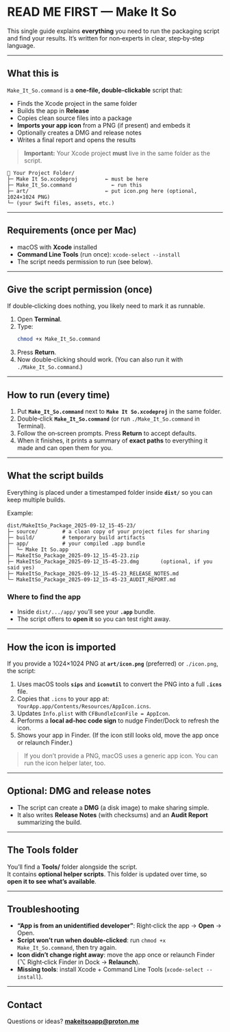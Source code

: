 # READ ME FIRST — Make It So

This single guide explains **everything** you need to run the packaging script and find your results.
It’s written for non‑experts in clear, step‑by‑step language.

---

## What this is

`Make_It_So.command` is a **one‑file, double‑clickable** script that:
- Finds the Xcode project in the same folder
- Builds the app in **Release**
- Copies clean source files into a package
- **Imports your app icon** from a PNG (if present) and embeds it
- Optionally creates a DMG and release notes
- Writes a final report and opens the results

> **Important:** Your Xcode project **must** live in the same folder as the script.

```
📁 Your Project Folder/
├─ Make It So.xcodeproj         ← must be here
├─ Make_It_So.command             ← run this
├─ art/                         ← put icon.png here (optional, 1024×1024 PNG)
└─ (your Swift files, assets, etc.)
```

---

## Requirements (once per Mac)

- macOS with **Xcode** installed
- **Command Line Tools** (run once): `xcode-select --install`
- The script needs permission to run (see below).

---

## Give the script permission (once)

If double‑clicking does nothing, you likely need to mark it as runnable.

1. Open **Terminal**.
2. Type:
   ```bash
   chmod +x Make_It_So.command
   ```
3. Press **Return**.
4. Now double‑clicking should work. (You can also run it with `./Make_It_So.command`.)

---

## How to run (every time)

1. Put **`Make_It_So.command`** next to **`Make It So.xcodeproj`** in the same folder.
2. Double‑click **`Make_It_So.command`** (or run `./Make_It_So.command` in Terminal).
3. Follow the on‑screen prompts. Press **Return** to accept defaults.
4. When it finishes, it prints a summary of **exact paths** to everything it made and can open them for you.

---

## What the script builds

Everything is placed under a timestamped folder inside **`dist/`** so you can keep multiple builds.

Example:
```
dist/MakeItSo_Package_2025-09-12_15-45-23/
├─ source/        # a clean copy of your project files for sharing
├─ build/         # temporary build artifacts
├─ app/           # your compiled .app bundle
│  └─ Make It So.app
├─ MakeItSo_Package_2025-09-12_15-45-23.zip
├─ MakeItSo_Package_2025-09-12_15-45-23.dmg       (optional, if you said yes)
├─ MakeItSo_Package_2025-09-12_15-45-23_RELEASE_NOTES.md
└─ MakeItSo_Package_2025-09-12_15-45-23_AUDIT_REPORT.md
```

### Where to find the **app**
- Inside `dist/.../app/` you’ll see your **`.app`** bundle.
- The script offers to **open it** so you can test right away.

---

## How the icon is imported

If you provide a 1024×1024 PNG at **`art/icon.png`** (preferred) or `./icon.png`, the script:

1. Uses macOS tools **`sips`** and **`iconutil`** to convert the PNG into a full **`.icns`** file.
2. Copies that `.icns` to your app at: `YourApp.app/Contents/Resources/AppIcon.icns`.
3. Updates `Info.plist` with `CFBundleIconFile = AppIcon`.
4. Performs a **local ad‑hoc code sign** to nudge Finder/Dock to refresh the icon.
5. Shows your app in Finder. (If the icon still looks old, move the app once or relaunch Finder.)

> If you don’t provide a PNG, macOS uses a generic app icon. You can run the icon helper later, too.

---

## Optional: DMG and release notes

- The script can create a **DMG** (a disk image) to make sharing simple.
- It also writes **Release Notes** (with checksums) and an **Audit Report** summarizing the build.

---

## The Tools folder

You’ll find a **Tools/** folder alongside the script.  
It contains **optional helper scripts**. This folder is updated over time, so **open it to see what’s available**.

---

## Troubleshooting

- **“App is from an unidentified developer”**: Right‑click the app → **Open** → Open.
- **Script won’t run when double‑clicked**: run `chmod +x Make_It_So.command`, then try again.
- **Icon didn’t change right away**: move the app once or relaunch Finder (⌥ Right‑click Finder in Dock → **Relaunch**).
- **Missing tools**: install Xcode + Command Line Tools (`xcode-select --install`).

---

## Contact

Questions or ideas? **makeitsoapp@proton.me**
